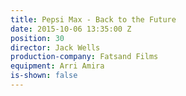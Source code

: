 ```yaml
---
title: Pepsi Max - Back to the Future
date: 2015-10-06 13:35:00 Z
position: 30
director: Jack Wells
production-company: Fatsand Films
equipment: Arri Amira
is-shown: false
---
```


